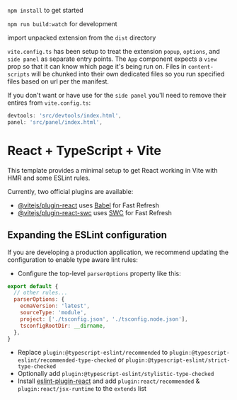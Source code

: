 `npm install` to get started

`npm run build:watch` for development

import unpacked extension from the `dist` directory

`vite.config.ts` has been setup to treat the extension `popup`, `options`, and `side panel` as separate entry points. The `App` component expects a `view` prop so that it can know which page it's being run on. Files in `content-scripts` will be chunked into their own dedicated files so you run specified files based on url per the manifest.

If you don't want or have use for the `side panel` you'll need to remove their entires from `vite.config.ts`:
```js
devtools: 'src/devtools/index.html',
panel: 'src/panel/index.html',
```

# React + TypeScript + Vite

This template provides a minimal setup to get React working in Vite with HMR and some ESLint rules.

Currently, two official plugins are available:

- [@vitejs/plugin-react](https://github.com/vitejs/vite-plugin-react/blob/main/packages/plugin-react/README.md) uses [Babel](https://babeljs.io/) for Fast Refresh
- [@vitejs/plugin-react-swc](https://github.com/vitejs/vite-plugin-react-swc) uses [SWC](https://swc.rs/) for Fast Refresh

## Expanding the ESLint configuration

If you are developing a production application, we recommend updating the configuration to enable type aware lint rules:

- Configure the top-level `parserOptions` property like this:

```js
export default {
  // other rules...
  parserOptions: {
    ecmaVersion: 'latest',
    sourceType: 'module',
    project: ['./tsconfig.json', './tsconfig.node.json'],
    tsconfigRootDir: __dirname,
  },
}
```

- Replace `plugin:@typescript-eslint/recommended` to `plugin:@typescript-eslint/recommended-type-checked` or `plugin:@typescript-eslint/strict-type-checked`
- Optionally add `plugin:@typescript-eslint/stylistic-type-checked`
- Install [eslint-plugin-react](https://github.com/jsx-eslint/eslint-plugin-react) and add `plugin:react/recommended` & `plugin:react/jsx-runtime` to the `extends` list
